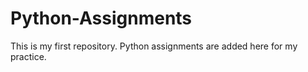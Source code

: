 # Python-Assignments
This is my first repository. Python assignments are added here for my practice. 
